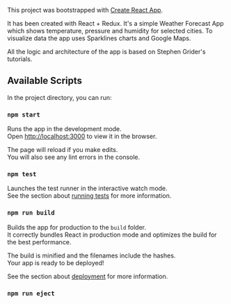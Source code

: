 This project was bootstrapped with [Create React App](https://github.com/facebookincubator/create-react-app).

It has been created with React + Redux.
It's a simple Weather Forecast App which shows temperature, pressure and humidity for selected cities.
To visualize data the app uses Sparklines charts and Google Maps.

All the logic and architecture of the app is based on Stephen Grider's tutorials.

## Available Scripts

In the project directory, you can run:

### `npm start`

Runs the app in the development mode.<br>
Open [http://localhost:3000](http://localhost:3000) to view it in the browser.

The page will reload if you make edits.<br>
You will also see any lint errors in the console.

### `npm test`

Launches the test runner in the interactive watch mode.<br>
See the section about [running tests](#running-tests) for more information.

### `npm run build`

Builds the app for production to the `build` folder.<br>
It correctly bundles React in production mode and optimizes the build for the best performance.

The build is minified and the filenames include the hashes.<br>
Your app is ready to be deployed!

See the section about [deployment](#deployment) for more information.

### `npm run eject`

